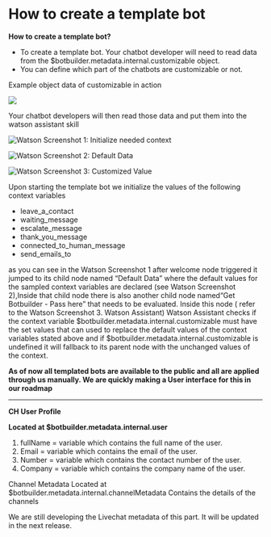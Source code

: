 # How to create a template bot

**How to create a template bot?**

* To create a template bot. Your chatbot developer will need to read data from the $botbuilder.metadata.internal.customizable object.&#x20;
* You can define which part of the chatbots are customizable or not.

Example object data of customizable in action

![](https://lh5.googleusercontent.com/7VYLplkozW13K9-ZquNg5\_ryv62z0LMAbV8fB-imhb7fT06kzHHOr9v7sfSywtYXswrdB1QzM01pemOnrFDjyj7fBtRBTDEySaLDq5bDy32ZHVb2UimvpH05Y-lOxA)

Your chatbot developers will then read those data and put them into the watson assistant skill

![Watson Screenshot 1: Initialize needed context](https://lh5.googleusercontent.com/rDMlxwf3FDU0MFuXX3avw2YVcS2UAHXuOGn06A7ahFHNsCvKIWW31BW-n-HLEto3d3HdRNVDptL7oqeqobeK4BYyMWPIp4jzyzMgmQE9NfFnPXvXmcY9n1C4V8gBjQ)

![Watson Screenshot 2: Default Data](https://lh4.googleusercontent.com/P0Rs7FprhPcuvMiUbsHSyeKTiRwHUGN3D3MO3US1\_6OyIi2C\_SUt1StVMPshp5z9W00WH6xgDP7XERka--ziAptPDh86JM0G677xk0m5-bTSHO8qRAfCHNbeSfSCAA)

![Watson Screenshot 3: Customized  Value](https://lh3.googleusercontent.com/-r7gu7avf3DbsPh0zZc4K8JPVFBlUhdYn-\_qcF3gc5sTqXbB5iJAZQSM30yYDeZDk4KMhIAT3f2jLsHoNRHjAz73u4ZvNN5\_VEPGqOqFHYce9-NlysE8XKlYQSybGQ)

Upon starting the template bot we initialize the values of the following context variables

* leave\_a\_contact&#x20;
* waiting\_message
* &#x20;escalate\_message&#x20;
* thank\_you\_message&#x20;
* connected\_to\_human\_message&#x20;
* send\_emails\_to

as you can see in the Watson Screenshot 1 after welcome node triggered it jumped to its  child node named “Default Data” where the default values for the sampled context variables are declared (see Watson Screenshot 2),Inside that child node there is also another child node named“Get Botbuilder - Pass here” that needs to be evaluated. Inside this node ( refer to the Watson Screenshot 3. Watson Assistant) Watson Assistant checks if the context variable $botbuilder.metadata.internal.customizable must have the set values that can used to replace the default values of the context variables  stated above  and if $botbuilder.metadata.internal.customizable is  undefined it will fallback to its parent node with the unchanged values of the context.

**As of now all templated bots are available to the public and all are applied through us manually. We are quickly making a User interface for this in our roadmap**

****

**CH User Profile**

&#x20; **Located at $botbuilder.metadata.internal.user**

1. fullName = variable which contains the full name of the user.&#x20;
2. Email = variable which contains the email of the user.&#x20;
3. Number = variable which contains the contact number of the user.&#x20;
4. Company = variable which contains the company name of the user.

Channel Metadata Located at $botbuilder.metadata.internal.channelMetadata Contains the details of the channels

We are still developing the Livechat metadata of this part. It will be updated in the next release.
